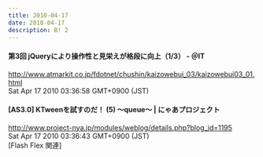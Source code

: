 ```yaml
---
title: 2010-04-17
date: 2010-04-17
description: B! 2
---
```


#### 第3回 jQueryにより操作性と見栄えが格段に向上（1/3） - ＠IT
http://www.atmarkit.co.jp/fdotnet/chushin/kaizowebui_03/kaizowebui03_01.html<br>
Sat Apr 17 2010 03:36:58 GMT+0900 (JST)<br>


#### [AS3.0] KTweenを試すのだ！ (5) ～queue～ | にゃあプロジェクト
http://www.project-nya.jp/modules/weblog/details.php?blog_id=1195<br>
Sat Apr 17 2010 03:36:43 GMT+0900 (JST)<br>
[Flash Flex 関連]


